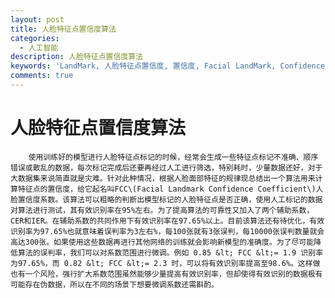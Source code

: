 ```yaml
---
layout: post
title: 人脸特征点置信度算法
categories:
  - 人工智能
description: 人脸特征点置信度算法
keywords: 'LandMark, 人脸特征点置信度, 置信度, Facial LandMark, Confidence Ceofficient'
comments: true
---
```


# 人脸特征点置信度算法

        使用训练好的模型进行人脸特征点标记的时候，经常会生成一些特征点标记不准确、顺序错误或散乱的数据，每次标记完成后还要再经过人工进行筛选，特别耗时，少量数据还好，对于大数据集来说简直就是灾难。针对此种情况，根据人脸面部特征的规律现总结出一个算法用来计算特征点的置信度，给它起名叫FCC\(Facial Landmark Confidence Coefficient\)人脸置信度系数。该算法可以粗略的判断出模型标记的人脸特征点是否正确，使用人工标记的数据对算法进行测试，其有效识别率在95%左右。为了提高算法的可靠性又加入了两个辅助系数，CER和IER。在辅助系数的共同作用下有效识别率在97.65%以上。目前该算法还有待优化，有效识别率为97.65%也就意味着误判率为3左右%，每100张就有3张误判，每10000张误判数量就会高达300张。如果使用这些数据再进行其他网络的训练就会影响新模型的准确度。为了尽可能降低算法的误判率，我们可以对系数范围进行微调。例如 0.85 &lt; FCC &lt;= 1.9 识别率为97.65%，而 0.82 &lt; FCC &lt;= 2.3 时，可以将有效识别率提高至98.6%。这样做也有一个风险，强行扩大系数范围虽然能够少量提高有效识别率，但却使得有效识别的数据极有可能存在伪数据，所以在不同的场景下想要微调系数还需斟酌。

